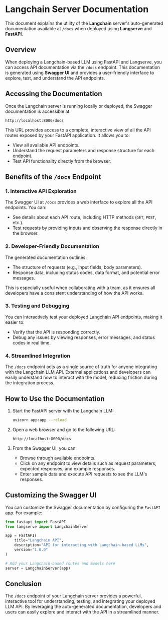
# Langchain Server Documentation

This document explains the utility of the **Langchain** server's auto-generated documentation available at `/docs` when deployed using **Langserve** and **FastAPI**.

## Overview

When deploying a Langchain-based LLM using FastAPI and Langserve, you can access API documentation via the `/docs` endpoint. This documentation is generated using **Swagger UI** and provides a user-friendly interface to explore, test, and understand the API endpoints.

## Accessing the Documentation

Once the Langchain server is running locally or deployed, the Swagger documentation is accessible at:

```
http://localhost:8000/docs
```

This URL provides access to a complete, interactive view of all the API routes exposed by your FastAPI application. It allows you to:

- View all available API endpoints.
- Understand the request parameters and response structure for each endpoint.
- Test API functionality directly from the browser.

## Benefits of the `/docs` Endpoint

### 1. **Interactive API Exploration**
The Swagger UI at `/docs` provides a web interface to explore all the API endpoints. You can:
- See details about each API route, including HTTP methods (`GET`, `POST`, etc.).
- Test requests by providing inputs and observing the response directly in the browser.
  
### 2. **Developer-Friendly Documentation**
The generated documentation outlines:
- The structure of requests (e.g., input fields, body parameters).
- Response data, including status codes, data format, and potential error messages.
  
This is especially useful when collaborating with a team, as it ensures all developers have a consistent understanding of how the API works.

### 3. **Testing and Debugging**
You can interactively test your deployed Langchain API endpoints, making it easier to:
- Verify that the API is responding correctly.
- Debug any issues by viewing responses, error messages, and status codes in real time.

### 4. **Streamlined Integration**
The `/docs` endpoint acts as a single source of truth for anyone integrating with the Langchain LLM API. External applications and developers can easily understand how to interact with the model, reducing friction during the integration process.

## How to Use the Documentation

1. Start the FastAPI server with the Langchain LLM:
   ```bash
   uvicorn app:app --reload
   ```

2. Open a web browser and go to the following URL:
   ```
   http://localhost:8000/docs
   ```

3. From the Swagger UI, you can:
   - Browse through available endpoints.
   - Click on any endpoint to view details such as request parameters, expected responses, and example responses.
   - Enter sample data and execute API requests to see the LLM's responses.

## Customizing the Swagger UI

You can customize the Swagger documentation by configuring the `FastAPI` app. For example:
```python
from fastapi import FastAPI
from langserve import LangchainServer

app = FastAPI(
    title="Langchain API",
    description="API for interacting with Langchain-based LLMs",
    version="1.0.0"
)

# Add your Langchain-based routes and models here
server = LangchainServer(app)
```
## Conclusion

The `/docs` endpoint of your Langchain server provides a powerful, interactive tool for understanding, testing, and integrating your deployed LLM API. By leveraging the auto-generated documentation, developers and users can easily explore and interact with the API in a streamlined manner.
